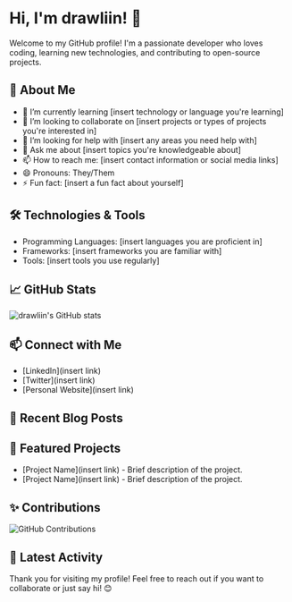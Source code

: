 # Hi, I'm drawliin! 👋

Welcome to my GitHub profile! I'm a passionate developer who loves coding, learning new technologies, and contributing to open-source projects.

## 🚀 About Me

- 🌱 I’m currently learning [insert technology or language you're learning]
- 👯 I’m looking to collaborate on [insert projects or types of projects you're interested in]
- 🤔 I’m looking for help with [insert any areas you need help with]
- 💬 Ask me about [insert topics you're knowledgeable about]
- 📫 How to reach me: [insert contact information or social media links]
- 😄 Pronouns: They/Them
- ⚡ Fun fact: [insert a fun fact about yourself]

## 🛠️ Technologies & Tools

- Programming Languages: [insert languages you are proficient in]
- Frameworks: [insert frameworks you are familiar with]
- Tools: [insert tools you use regularly]

## 📈 GitHub Stats

![drawliin's GitHub stats](https://github-readme-stats.vercel.app/api?username=drawliin&show_icons=true&theme=tokyonight)

## 📫 Connect with Me

- [LinkedIn](insert link)
- [Twitter](insert link)
- [Personal Website](insert link)

## 📝 Recent Blog Posts

<!-- BLOG-POST-LIST:START -->
<!-- BLOG-POST-LIST:END -->

## 🌟 Featured Projects

- [Project Name](insert link) - Brief description of the project.
- [Project Name](insert link) - Brief description of the project.

## ✨ Contributions

![GitHub Contributions](https://github-readme-streak-stats.herokuapp.com/?user=drawliin&theme=tokyonight)

## 📅 Latest Activity

<!--START_SECTION:activity-->
<!--END_SECTION:activity-->

Thank you for visiting my profile! Feel free to reach out if you want to collaborate or just say hi! 😊
